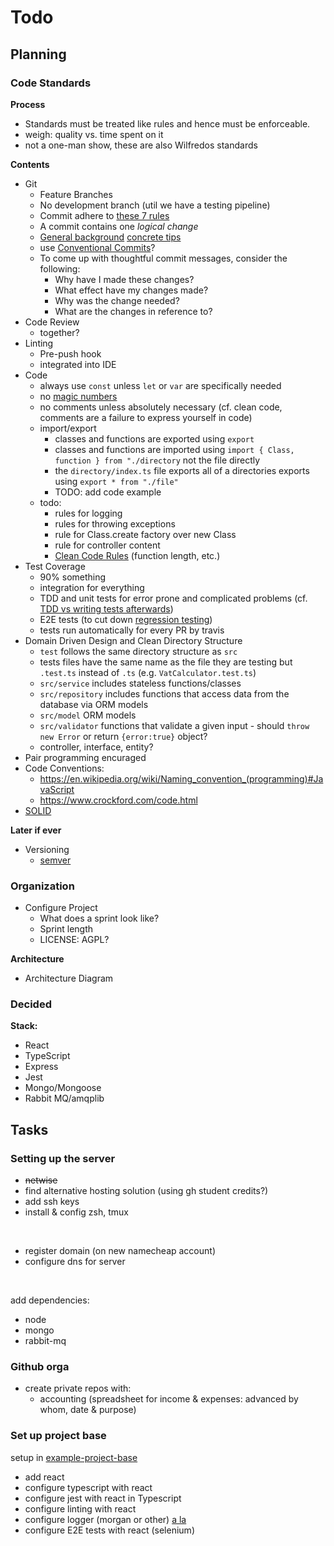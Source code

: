 # Todo

## Planning

### Code Standards

**Process**
- Standards must be treated like rules and hence must be enforceable.
- weigh: quality vs. time spent on it
- not a one-man show, these are also Wilfredos standards

**Contents**
- Git
  - Feature Branches
  - No development branch (util we have a testing pipeline)
  - Commit adhere to [these 7 rules](https://cbea.ms/git-commit/#seven-rules)
  - A commit contains one _logical change_
  - [General background](https://who-t.blogspot.com/2009/12/on-commit-messages.html) [concrete tips](https://www.freecodecamp.org/news/how-to-write-better-git-commit-messages/)
  - use [Conventional Commits](https://www.conventionalcommits.org/)?
  - To come up with thoughtful commit messages, consider the following:
    - Why have I made these changes?
    - What effect have my changes made?
    - Why was the change needed?
    - What are the changes in reference to?
- Code Review
  - together?
- Linting
  - Pre-push hook
  - integrated into IDE
- Code
  - always use `const` unless `let` or `var` are specifically needed
  - no [magic numbers](https://en.wikipedia.org/wiki/Magic_number_(programming))
  - no comments unless absolutely necessary (cf. clean code, comments are a
    failure to express yourself in code)
  - import/export
    - classes and functions are exported using `export`
    - classes and functions are imported using `import { Class, function } from "./directory` not the file directly
    - the `directory/index.ts` file exports all of a directories exports using `export * from "./file"`
    - TODO: add code example
  - todo:
    - rules for logging
    - rules for throwing exceptions
    - rule for Class.create factory over new Class
    - rule for controller content
    - [Clean Code Rules](https://invidious.namazso.eu/playlist?list=PLmmYSbUCWJ4x1GO839azG_BBw8rkh-zOj) (function length, etc.)
- Test Coverage
  - 90% something
  - integration for everything
  - TDD and unit tests for error prone and complicated problems (cf. [TDD vs writing tests afterwards](https://anchor.fm/fredrik-christenson/episodes/What-is-faster-on-average--TDD-or-writing-tests-after-the-code-emkkl8))
  - E2E tests (to cut down [regression testing](https://anchor.fm/fredrik-christenson/episodes/Why-do-software-developers-suck-at-regression-testing-emmgvi))
  - tests run automatically for every PR by travis
- Domain Driven Design and Clean Directory Structure
  - `test` follows the same directory structure as `src`
  - tests files have the same name as the file they are testing but `.test.ts`
  instead of `.ts` (e.g. `VatCalculator.test.ts`)
  - `src/service` includes stateless functions/classes
  - `src/repository` includes functions that access data from the database via
  ORM models
  - `src/model` ORM models
  - `src/validator` functions that validate a given input - should `throw new
  Error` or return `{error:true}` object?
  - controller, interface, entity?
- Pair programming encuraged
- Code Conventions:
  - https://en.wikipedia.org/wiki/Naming_convention_(programming)#JavaScript
  - https://www.crockford.com/code.html
- [SOLID](https://en.wikipedia.org/wiki/SOLID)

**Later if ever**
- Versioning
  - [semver](https://semver.org)

### Organization
- Configure Project
  - What does a sprint look like?
  - Sprint length
  - LICENSE: AGPL?

**Architecture**
- Architecture Diagram

### Decided

**Stack:**
- React
- TypeScript
- Express
- Jest
- Mongo/Mongoose
- Rabbit MQ/amqplib

## Tasks

### Setting up the server

- ~~netwise~~
- find alternative hosting solution (using gh student credits?)
- add ssh keys
- install & config zsh, tmux

<br>

- register domain (on new namecheap account)
- configure dns for server

<br>

add dependencies:
- node
- mongo
- rabbit-mq

### Github orga

- create private repos with:
  - accounting (spreadsheet for income & expenses: advanced by whom, date & purpose)

### Set up project base

setup in [example-project-base](https://github.com/gyft-orga/example-project-base)

- add react
- configure typescript with react
- configure jest with react in Typescript
- configure linting with react
- configure logger (morgan or other) [a la](https://github.com/jneidel/lock-me-out/blob/master/src/util/http-logger.ts)
- configure E2E tests with react (selenium)
